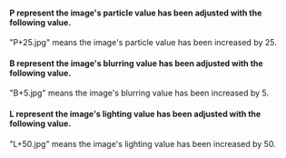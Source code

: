 #### P represent the image's particle value has been adjusted with the following value.
"P+25.jpg" means the image's particle value has been increased by 25.
#### B represent the image's blurring value has been adjusted with the following value.
"B+5.jpg" means the image's blurring value has been increased by 5.
#### L represent the image's lighting value has been adjusted with the following value.
"L+50.jpg" means the image's lighting value has been increased by 50.
